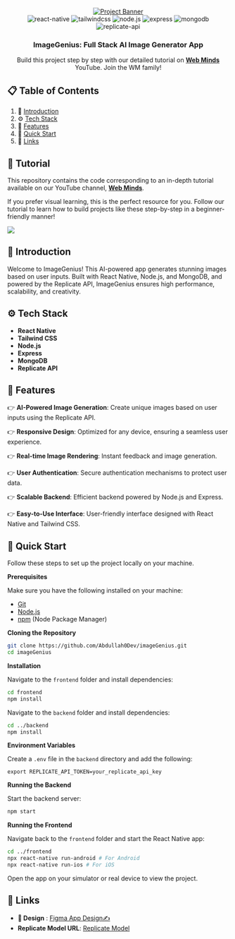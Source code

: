  

<div align="center">
  <br />
    <a href="https://bit.ly/3LboNOQ" target="_blank">
      <img src="https://i.postimg.cc/R06nGXWq/ai-img-generator.png" alt="Project Banner">
    </a>
  <br />

  <div>
    <img src="https://img.shields.io/badge/-React_Native-black?style=for-the-badge&logoColor=white&logo=react&color=61DAFB" alt="react-native" />
    <img src="https://img.shields.io/badge/-Tailwind_CSS-black?style=for-the-badge&logoColor=white&logo=tailwindcss&color=06B6D4" alt="tailwindcss" />
    <img src="https://img.shields.io/badge/-Node.js-black?style=for-the-badge&logoColor=white&logo=node.js&color=339933" alt="node.js" />
    <img src="https://img.shields.io/badge/-Express-black?style=for-the-badge&logoColor=white&logo=express&color=000000" alt="express" />
    <img src="https://img.shields.io/badge/-MongoDB-black?style=for-the-badge&logoColor=white&logo=mongodb&color=47A248" alt="mongodb" />
    <img src="https://img.shields.io/badge/-Replicate_API-black?style=for-the-badge&logoColor=white&logo=replicate&color=412991" alt="replicate-api" />
  </div>

  <h3 align="center">ImageGenius: Full Stack AI Image Generator App</h3>

   <div align="center">
     Build this project step by step with our detailed tutorial on <a href="https://www.youtube.com/@webmindsyt/videos" target="_blank"><b>Web Minds</b></a> YouTube. Join the WM family!
    </div>
</div>
 
## 📋 Table of Contents

1. 🤖 [Introduction](#introduction)
2. ⚙️ [Tech Stack](#tech-stack)
3. 🔋 [Features](#features)
4. 🤸 [Quick Start](#quick-start)
5. 🔗 [Links](#links)

## 🚨 Tutorial

This repository contains the code corresponding to an in-depth tutorial available on our YouTube channel, <a href="https://www.youtube.com/@WebMindsYT/videos" target="_blank"><b>Web Minds</b></a>.

If you prefer visual learning, this is the perfect resource for you. Follow our tutorial to learn how to build projects like these step-by-step in a beginner-friendly manner!

<a href="https://youtu.be/LlfmFYDSn5I" target="_blank"><img src="https://github.com/sujatagunale/EasyRead/assets/151519281/1736fca5-a031-4854-8c09-bc110e3bc16d" /></a>

 
## <a name="introduction">🤖 Introduction</a>
Welcome to ImageGenius! This AI-powered app generates stunning images based on user inputs. Built with React Native, Node.js, and MongoDB, and powered by the Replicate API, ImageGenius ensures high performance, scalability, and creativity.
 
## <a name="tech-stack">⚙️ Tech Stack</a>
- **React Native**
- **Tailwind CSS**
- **Node.js**
- **Express**
- **MongoDB**
- **Replicate API**
 
## <a name="features"> 🔋 Features</a>
👉 **AI-Powered Image Generation**: Create unique images based on user inputs using the Replicate API.

👉 **Responsive Design**: Optimized for any device, ensuring a seamless user experience.

👉 **Real-time Image Rendering**: Instant feedback and image generation.

👉 **User Authentication**: Secure authentication mechanisms to protect user data.

👉 **Scalable Backend**: Efficient backend powered by Node.js and Express.

👉 **Easy-to-Use Interface**: User-friendly interface designed with React Native and Tailwind CSS.
 
## <a name="quick-start">🤸 Quick Start</a>
Follow these steps to set up the project locally on your machine.

**Prerequisites**

Make sure you have the following installed on your machine:

- [Git](https://git-scm.com/)
- [Node.js](https://nodejs.org/en)
- [npm](https://www.npmjs.com/) (Node Package Manager)

**Cloning the Repository**

```bash
git clone https://github.com/Abdullah0Dev/imageGenius.git
cd imageGenius
```

**Installation**

Navigate to the `frontend` folder and install dependencies:

```bash
cd frontend
npm install
```

Navigate to the `backend` folder and install dependencies:

```bash
cd ../backend
npm install
```

**Environment Variables**

Create a `.env` file in the `backend` directory and add the following:

```
export REPLICATE_API_TOKEN=your_replicate_api_key
```

**Running the Backend**

Start the backend server:

```bash
npm start
```

**Running the Frontend**

Navigate back to the `frontend` folder and start the React Native app:

```bash
cd ../frontend
npx react-native run-android # For Android
npx react-native run-ios # For iOS
```

Open the app on your simulator or real device to view the project.
 
## <a name="links">🔗 Links</a>
- **🎨 Design** : [Figma App Design✍](https://www.figma.com/design/sALWpDNqeNmxMo1vSbJvze/AI-Image-Generator-Application-%7C-IOSA-%7C-Android-%7C-UI-Kit-(Community)-(Community)-(Community)?node-id=0-1&t=hcPRa2dPGw5xMPiR-1)
- **Replicate Model URL**: [Replicate Model](https://replicate.com/bytedance/sdxl-lightning-4step) 

